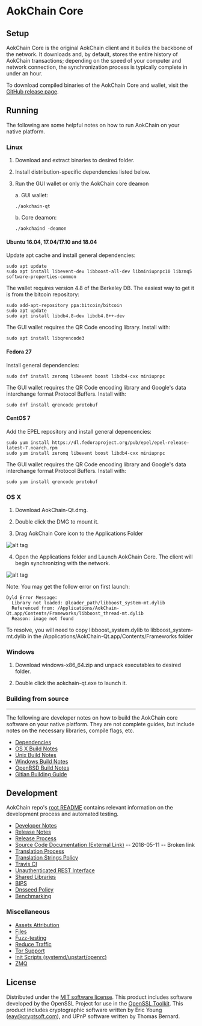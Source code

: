 AokChain Core
==============

Setup
---------------------
AokChain Core is the original AokChain client and it builds the backbone of the network. It downloads and, by default, stores the entire history of AokChain transactions; depending on the speed of your computer and network connection, the synchronization process is typically complete in under an hour.

To download compiled binaries of the AokChain Core and wallet, visit the [GitHub release page](https://github.com/AokChain/AokChain/releases).

Running
---------------------
The following are some helpful notes on how to run AokChain on your native platform.

### Linux

1) Download and extract binaries to desired folder.

2) Install distribution-specific dependencies listed below.

3) Run the GUI wallet or only the AokChain core deamon

   a. GUI wallet:
   
   `./aokchain-qt`

   b. Core deamon:
   
   `./aokchaind -deamon`

#### Ubuntu 16.04, 17.04/17.10 and 18.04

Update apt cache and install general dependencies:

```
sudo apt update
sudo apt install libevent-dev libboost-all-dev libminiupnpc10 libzmq5 software-properties-common
```

The wallet requires version 4.8 of the Berkeley DB. The easiest way to get it is from the bitcoin repository: 

```
sudo add-apt-repository ppa:bitcoin/bitcoin
sudo apt update
sudo apt install libdb4.8-dev libdb4.8++-dev
```

The GUI wallet requires the QR Code encoding library. Install with:

`sudo apt install libqrencode3`

#### Fedora 27

Install general dependencies:

`sudo dnf install zeromq libevent boost libdb4-cxx miniupnpc`

The GUI wallet requires the QR Code encoding library and Google's data interchange format Protocol Buffers. Install with:

`sudo dnf install qrencode protobuf`

#### CentOS 7

Add the EPEL repository and install general depencencies:

```
sudo yum install https://dl.fedoraproject.org/pub/epel/epel-release-latest-7.noarch.rpm
sudo yum install zeromq libevent boost libdb4-cxx miniupnpc
```

The GUI wallet requires the QR Code encoding library and Google's data interchange format Protocol Buffers. Install with:

`sudo yum install qrencode protobuf`

### OS X

1) Download AokChain-Qt.dmg.

2) Double click the DMG to mount it. 

3) Drag AokChain Core icon to the Applications Folder

![alt tag](https://i.imgur.com/DC3qvhb.png)

4) Open the Applications folder and Launch AokChain Core. The client will begin synchronizing with the network.

![alt tag](https://i.imgur.com/4HRJhZk.png)

Note: You may get the follow error on first launch:
```
Dyld Error Message:
  Library not loaded: @loader_path/libboost_system-mt.dylib
  Referenced from: /Applications/AokChain-Qt.app/Contents/Frameworks/libboost_thread-mt.dylib
  Reason: image not found
```
To resolve, you will need to copy libboost_system.dylib to libboost_system-mt.dylib in the /Applications/AokChain-Qt.app/Contents/Frameworks folder

### Windows

1) Download windows-x86_64.zip and unpack executables to desired folder.

2) Double click the aokchain-qt.exe to launch it.

### Building from source
---------------------
The following are developer notes on how to build the AokChain core software on your native platform. They are not complete guides, but include notes on the necessary libraries, compile flags, etc.

- [Dependencies](https://github.com/AokChain/AokChain/tree/master/doc/dependencies.md)
- [OS X Build Notes](https://github.com/AokChain/AokChain/tree/master/doc/build-osx.md)
- [Unix Build Notes](https://github.com/AokChain/AokChain/tree/master/doc/build-unix.md)
- [Windows Build Notes](https://github.com/AokChain/AokChain/tree/master/doc/build-windows.md)
- [OpenBSD Build Notes](https://github.com/AokChain/AokChain/tree/master/doc/build-openbsd.md)
- [Gitian Building Guide](https://github.com/AokChain/AokChain/tree/master/doc/gitian-building.md)

Development
---------------------
AokChain repo's [root README](https://github.com/AokChain/AokChain/blob/master/README.md) contains relevant information on the development process and automated testing.

- [Developer Notes](https://github.com/AokChain/AokChain/blob/master/doc/developer-notes.md)
- [Release Notes](https://github.com/AokChain/AokChain/blob/master/doc/release-notes.md)
- [Release Process](https://github.com/AokChain/AokChain/blob/master/doc/release-process.md)
- [Source Code Documentation (External Link)](https://dev.visucore.com/aokchain/doxygen/) -- 2018-05-11 -- Broken link
- [Translation Process](https://github.com/AokChain/AokChain/blob/master/doc/translation_process.md)
- [Translation Strings Policy](https://github.com/AokChain/AokChain/blob/master/doc/translation_strings_policy.md)
- [Travis CI](https://github.com/AokChain/AokChain/blob/master/doc/travis-ci.md)
- [Unauthenticated REST Interface](https://github.com/AokChain/AokChain/blob/master/doc/REST-interface.md)
- [Shared Libraries](https://github.com/AokChain/AokChain/blob/master/doc/shared-libraries.md)
- [BIPS](https://github.com/AokChain/AokChain/blob/master/doc/bips.md)
- [Dnsseed Policy](https://github.com/AokChain/AokChain/blob/master/doc/dnsseed-policy.md)
- [Benchmarking](https://github.com/AokChain/AokChain/blob/master/doc/benchmarking.md)

### Miscellaneous
- [Assets Attribution](https://github.com/AokChain/AokChain/blob/master/doc/assets-attribution.md)
- [Files](https://github.com/AokChain/AokChain/blob/master/doc/files.md)
- [Fuzz-testing](https://github.com/AokChain/AokChain/blob/master/doc/fuzzing.md)
- [Reduce Traffic](https://github.com/AokChain/AokChain/blob/master/doc/reduce-traffic.md)
- [Tor Support](https://github.com/AokChain/AokChain/blob/master/doc/tor.md)
- [Init Scripts (systemd/upstart/openrc)](https://github.com/AokChain/AokChain/blob/master/doc/init.md)
- [ZMQ](https://github.com/AokChain/AokChain/blob/master/doc/zmq.md)

License
---------------------
Distributed under the [MIT software license](https://github.com/AokChain/AokChain/blob/master/COPYING).
This product includes software developed by the OpenSSL Project for use in the [OpenSSL Toolkit](https://www.openssl.org/). This product includes
cryptographic software written by Eric Young ([eay@cryptsoft.com](mailto:eay@cryptsoft.com)), and UPnP software written by Thomas Bernard.
